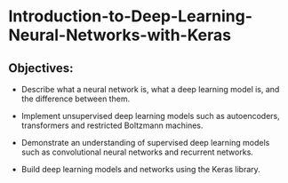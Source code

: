 # Introduction-to-Deep-Learning-Neural-Networks-with-Keras

## Objectives:

- Describe what a neural network is, what a deep learning model is, and the difference between them.

- Implement unsupervised deep learning models such as autoencoders, transformers and restricted Boltzmann machines.

- Demonstrate an understanding of supervised deep learning models such as convolutional neural networks and recurrent networks.

- Build deep learning models and networks using the Keras library.
